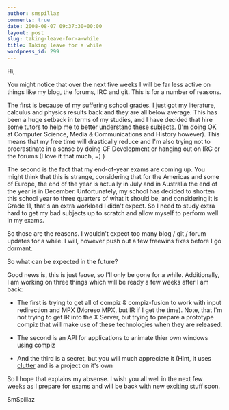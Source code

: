 ```yaml
---
author: smspillaz
comments: true
date: 2008-08-07 09:37:30+00:00
layout: post
slug: taking-leave-for-a-while
title: Taking leave for a while
wordpress_id: 299
---
```


Hi,

You might notice that over the next five weeks I will be far less active on things like my blog, the forums, IRC and git. This is for a number of reasons.

The first is because of my suffering school grades. I just got my literature, calculus and physics results back and they are all below average. This has been a huge setback in terms of my studies, and I have decided that hire some tutors to help me to better understand these subjects. (I'm doing OK at Computer Science, Media & Communications and History however). This means that my free time will drastically reduce and I'm also trying not to procrastinate in a sense by doing CF Development or hanging out on IRC or the forums (I love it that much, =) )

The second is the fact that my end-of-year exams are coming up. You might think that this is strange, considering that for the Americas and some of Europe, the end of the year is actually in July and in Australia the end of the year is in December. Unfortunately, my school has decided to shorten this school year to three quarters of what it should be, and considering it is Grade 11, that's an extra workload I didn't expect. So I need to study extra hard to get my bad subjects up to scratch and allow myself to perform well in my exams.

So those are the reasons. I wouldn't expect too many blog / git / forum updates for a while. I will, however push out a few freewins fixes before I go dormant.

So what can be expected in the future?

Good news is, this is just _leave_, so I'll only be gone for a while. Additionally, I am working on three things which will be ready a few weeks after I am back:



	
  * The first is trying to get all of compiz & compiz-fusion to work with input redirection and MPX (Moreso MPX, but IR if I get the time). Note, that I'm not trying to get IR into the X Server, but trying to prepare a prototype compiz that will make use of these technologies when they are released.

	
  * The second is an API for applications to animate thier own windows using compiz

	
  * And the third is a secret, but you will much appreciate it (Hint, it uses [clutter](http://clutter-project.org/download.html) and is a project on it's own


So I hope that explains my absense. I wish you all well in the next few weeks as I prepare for exams and will be back with new exciting stuff soon.

SmSpillaz
